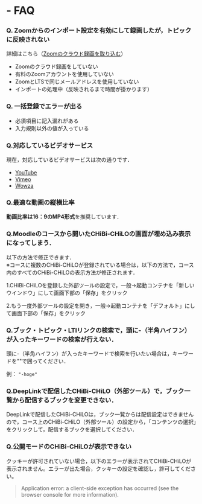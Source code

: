 # - FAQ

### Q. Zoomからのインポート設定を有効にして録画したが，トピックに反映されない

詳細はこちら（[Zoomのクラウド録画を取り込む](../extension/zoom.md)）

* Zoomのクラウド録画をしていない
* 有料のZoomアカウントを使用していない
* ZoomとLTSで同じメールアドレスを使用していない
* インポートの処理中（反映されるまで時間が掛かります）

### Q. 一括登録でエラーが出る

* 必須項目に記入漏れがある
* 入力規則以外の値が入っている

### Q.対応しているビデオサービス

現在，対応しているビデオサービスは次の通りです．

* [YouTube](https://www.youtube.com)　
* [Vimeo](https://vimeo.com)
* [Wowza](http://wowza.com)

### Q.最適な動画の縦横比率

**動画比率は16：9のMP4形式**を推奨しています．

### Q.Moodleのコースから開いたCHiBi-CHiLOの画面が埋め込み表示になってしまう．

以下の方法で修正できます．\
※コースに複数のCHiBi-CHiLOが登録されている場合は，以下の方法で，コース内のすべてのCHiBi-CHiLOの表示方法が修正されます．

1.CHiBi-CHiLOを登録した外部ツールの設定で，一般→起動コンテナを「新しいウインドウ」にして画面下部の「保存」をクリック

2.もう一度外部ツールの設定を開き，一般→起動コンテナを「デフォルト」にして画面下部の「保存」をクリック

### Q.ブック・トピック・LTIリンクの検索で，頭に-（半角ハイフン）が入ったキーワードの検索が行えない．

頭に-（半角ハイフン）が入ったキーワードで検索を行いたい場合は，キーワードを""で囲ってください．

例： `"-hoge"`

### Q.DeepLinkで配信したCHiBi-CHiLO（外部ツール）で，ブック一覧から配信するブックを変更できない．

DeepLinkで配信したCHiBi-CHiLOは，ブック一覧からは配信設定はできませんので，コース上のCHiBi-CHiLO（外部ツール）の設定から，「コンテンツの選択」をクリックして，配信するブックを選択してください．

### Q.公開モードのCHiBi-CHiLOが表示できない

クッキーが許可されていない場合，以下のエラーが表示されてCHiBi-CHiLOが表示されません。エラーが出た場合，クッキーの設定を確認し，許可してください。
> Application error: a client-side exception has occurred (see the browser console for more information).